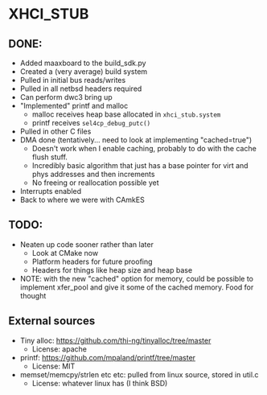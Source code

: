# XHCI_STUB

## DONE:
- Added maaxboard to the build_sdk.py
- Created a (very average) build system
- Pulled in initial bus reads/writes
- Pulled in all netbsd headers required
- Can perform dwc3 bring up
- "Implemented" printf and malloc
    - malloc receives heap base allocated in `xhci_stub.system`
    - printf receives `sel4cp_debug_putc()`
- Pulled in other C files
- DMA done (tentatively... need to look at implementing "cached=true")
    - Doesn't work when I enable caching, probably to do with the cache flush stuff.
    - Incredibly basic algorithm that just has a base pointer for virt and phys addresses and then increments
    - No freeing or reallocation possible yet
- Interrupts enabled
- Back to where we were with CAmkES

## TODO:
- Neaten up code sooner rather than later
    - Look at CMake now
    - Platform headers for future proofing
    - Headers for things like heap size and heap base
- NOTE: with the new "cached" option for memory, could be possible to implement xfer_pool and give it some of the cached memory. Food for thought

## External sources
- Tiny alloc: https://github.com/thi-ng/tinyalloc/tree/master
    - License: apache
- printf: https://github.com/mpaland/printf/tree/master
    - License: MIT
- memset/memcpy/strlen etc etc: pulled from linux source, stored in util.c
    - License: whatever linux has (I think BSD)